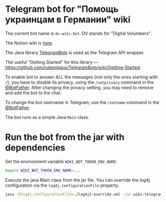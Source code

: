# Telegram bot for "Помощь украинцам в Германии" wiki 

The current bot name is `dv-wiki-bot`. DV stands for "Digital Volunteers".

The Notion wiki is [here](https://bit.ly/35ZoUM3).

The Java library [TelegramBots](https://github.com/rubenlagus/TelegramBots) is used as the Telegram API wrapper. 

The useful "Getting Started" for this library &mdash; https://github.com/rubenlagus/TelegramBots/wiki/Getting-Started. 

To enable bot to answer ALL the messages (not only the ones starting with `/`), 
you have to disable its privacy, using the `/setprivacy` command in the [@BotFather](https://t.me/BotFather). 
After changing the privacy setting, you may need to remove and add the bot to the chat.

To change the bot username in Telegram, use the `/setname` command in the [@BotFather](https://t.me/BotFather). 

The bot runs as a simple Java `Main` class.

# Run the bot from the jar with dependencies

Set the environment variable `WIKI_BOT_TOKEN_ENV_NAME`:
```bash
export WIKI_BOT_TOKEN_ENV_NAME=...
```

Execute the java Main class from the jar file.
You can override the log4j configuration via the `log4j.configurationFile` property.

```bash
java -Dlog4j.configurationFile=./log4j2-override.xml -jar wiki-telegram-bot-1.0-SNAPSHOT-jar-with-dependencies.jar
```